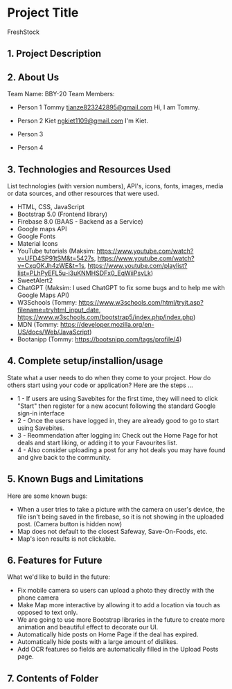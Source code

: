 # Project Title
FreshStock


## 1. Project Description

## 2. About Us
Team Name: BBY-20
Team Members: 
- Person 1 Tommy tianze823242895@gmail.com
    Hi, I am Tommy.
- Person 2 Kiet ngkiet1109@gmail.com
    I'm Kiet.
- Person 3

- Person 4


	
## 3. Technologies and Resources Used
List technologies (with version numbers), API's, icons, fonts, images, media or data sources, and other resources that were used.
* HTML, CSS, JavaScript
* Bootstrap 5.0 (Frontend library)
* Firebase 8.0 (BAAS - Backend as a Service)
* Google maps API
* Google Fonts
* Material Icons
* YouTube tutorials (Maksim: https://www.youtube.com/watch?v=UFD4SP91tSM&t=5427s, https://www.youtube.com/watch?v=CxgOKJh4zWE&t=1s, https://www.youtube.com/playlist?list=PLhPyEFL5u-i3uKNMHSDFx0_EqWiiPsvLk) 
* SweetAlert2
* ChatGPT (Maksim: I used ChatGPT to fix some bugs and to help me with Google Maps API) 
* W3Schools (Tommy: https://www.w3schools.com/html/tryit.asp?filename=tryhtml_input_date, https://www.w3schools.com/bootstrap5/index.php/index.php)
* MDN (Tommy: https://developer.mozilla.org/en-US/docs/Web/JavaScript)
* Bootanipp (Tommy: https://bootsnipp.com/tags/profile/4)



## 4. Complete setup/installion/usage
State what a user needs to do when they come to your project.  How do others start using your code or application?
Here are the steps ...
* 1 - If users are using Savebites for the first time, they will need to click "Start" then register for a new acocunt following the standard Google sign-in interface
* 2 - Once the users have logged in, they are already good to go to start using Savebites.
* 3 - Reommendation after logging in: Check out the Home Page for hot deals and start liking, or adding it to your Favourites list.
* 4 - Also consider uploading a post for any hot deals you may have found and give back to the community.



## 5. Known Bugs and Limitations
Here are some known bugs:
* When a user tries to take a picture with the camera on user's device, the file isn't being saved in the firebase, so it is not showing in the uploaded post. (Camera button is hidden now)
* Map does not default to the closest Safeway, Save-On-Foods, etc.
* Map's icon results is not clickable.



## 6. Features for Future
What we'd like to build in the future:
* Fix mobile camera so users can upload a photo they directly with the phone camera
* Make Map more interactive by allowing it to add a location via touch as opposed to text only.
* We are going to use more Bootstrap libraries in the future to create more animation and beautiful effect to decorate our UI.
* Automatically hide posts on Home Page if the deal has expired.
* Automatically hide posts with a large amount of dislikes.
* Add OCR features so fields are automatically filled in the Upload Posts page.

	
## 7. Contents of Folder